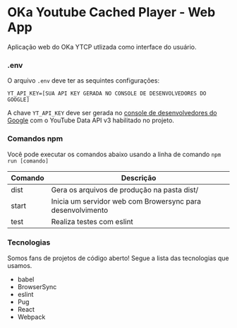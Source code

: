 # OKa Youtube Cached Player - Web App
Aplicação web do OKa YTCP utlizada como interface do usuário.

### .env
O arquivo ```.env``` deve ter as sequintes configurações:

```
YT_API_KEY=[SUA API KEY GERADA NO CONSOLE DE DESENVOLVEDORES DO GOOGLE]
```

A chave ```YT_API_KEY``` deve ser gerada no [console de desenvolvedores do Google](https://console.developers.google.com/) com o YouTube Data API v3 habilitado no projeto.

### Comandos npm
Você pode executar os comandos abaixo usando a linha de comando ```npm run [comando]```

|Comando|Descrição|
|-------|---------|
|dist|Gera os arquivos de produção na pasta dist/
|start|Inicia um servidor web com Browersync para desenvolvimento
|test|Realiza testes com eslint


### Tecnologias
Somos fans de projetos de código aberto! Segue a lista das tecnologias que usamos.
- babel
- BrowserSync
- eslint
- Pug
- React
- Webpack
